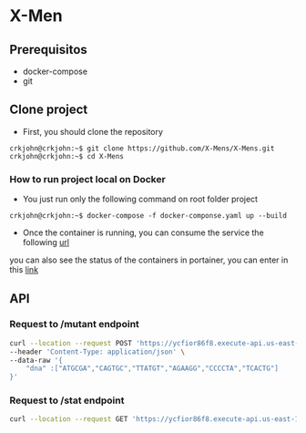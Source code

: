 # X-Men

## Prerequisitos

* docker-compose
* git

## Clone project

 
* First, you should clone the repository
```console
crkjohn@crkjohn:~$ git clone https://github.com/X-Mens/X-Mens.git
crkjohn@crkjohn:~$ cd X-Mens 
```

### How to run project local on Docker


* You just run only the following command on root folder project

```console
crkjohn@crkjohn:~$ docker-compose -f docker-componse.yaml up --build
```

* Once the container is running, you can consume the service the following [url](http://localhost:8081/swagger-ui/index.html?configUrl=/v3/api-docs/swagger-config) 

you can also see the status of the containers in portainer, you can enter in this [link](http://localhost:9999/#!/1/docker/dashboard)


## API

### Request to /mutant endpoint

```bash
curl --location --request POST 'https://ycfior86f8.execute-api.us-east-1.amazonaws.com/v1/mutant' \
--header 'Content-Type: application/json' \
--data-raw '{
    "dna" :["ATGCGA","CAGTGC","TTATGT","AGAAGG","CCCCTA","TCACTG"]
}'
```

### Request to /stat endpoint
```bash
curl --location --request GET 'https://ycfior86f8.execute-api.us-east-1.amazonaws.com/v1/stat'
```
